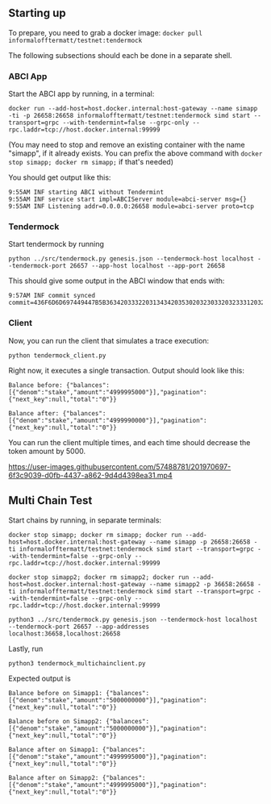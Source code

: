 ## Starting up

To prepare, you need to grab a docker image:
```docker pull informalofftermatt/testnet:tendermock```


The following subsections should each be done in a separate shell.


### ABCI App

Start the ABCI app by running, in a terminal:

```docker run --add-host=host.docker.internal:host-gateway --name simapp -ti -p 26658:26658 informalofftermatt/testnet:tendermock simd start --transport=grpc --with-tendermint=false --grpc-only --rpc.laddr=tcp://host.docker.internal:99999```

(You may need to stop and remove an existing container with the name "simapp", if it already exists.
You can prefix the above command with `docker stop simapp; docker rm simapp;` if that's needed)

You should get output like this:

```
9:55AM INF starting ABCI without Tendermint
9:55AM INF service start impl=ABCIServer module=abci-server msg={}
9:55AM INF Listening addr=0.0.0.0:26658 module=abci-server proto=tcp
```

### Tendermock

Start tendermock by running 

```python ../src/tendermock.py genesis.json --tendermock-host localhost --tendermock-port 26657 --app-host localhost --app-port 26658```

This should give some output in the ABCI window that ends with:

```
9:57AM INF commit synced commit=436F6D6D697449447B5B363420333220313434203530203230332032333120323437203131362032323020323436203237203138332031373620313532203234312039203835203135362031333420373520383220353320313420393120393220313739203133332035302033322039352036372037345D3A317D
```

### Client

Now, you can run the client that simulates a trace execution:

```python tendermock_client.py```

Right now, it executes a single transaction.
Output should look like this:
```
Balance before: {"balances":[{"denom":"stake","amount":"4999995000"}],"pagination":{"next_key":null,"total":"0"}}

Balance after: {"balances":[{"denom":"stake","amount":"4999990000"}],"pagination":{"next_key":null,"total":"0"}}
```

You can run the client multiple times, and each time should decrease the token amount by 5000.


https://user-images.githubusercontent.com/57488781/201970697-6f3c9039-d0fb-4437-a862-9d4d4398ea31.mp4



## Multi Chain Test

Start chains by running, in separate terminals:

```
docker stop simapp; docker rm simapp; docker run --add-host=host.docker.internal:host-gateway --name simapp -p 26658:26658 -ti informalofftermatt/testnet:tendermock simd start --transport=grpc --with-tendermint=false --grpc-only --rpc.laddr=tcp://host.docker.internal:99999
```

```
docker stop simapp2; docker rm simapp2; docker run --add-host=host.docker.internal:host-gateway --name simapp2 -p 36658:26658 -ti informalofftermatt/testnet:tendermock simd start --transport=grpc --with-tendermint=false --grpc-only --rpc.laddr=tcp://host.docker.internal:99999
```

```
python3 ../src/tendermock.py genesis.json --tendermock-host localhost --tendermock-port 26657 --app-addresses localhost:36658,localhost:26658
```

Lastly, run

```python3 tendermock_multichainclient.py```

Expected output is 
```
Balance before on Simapp1: {"balances":[{"denom":"stake","amount":"5000000000"}],"pagination":{"next_key":null,"total":"0"}}

Balance before on Simapp2: {"balances":[{"denom":"stake","amount":"5000000000"}],"pagination":{"next_key":null,"total":"0"}}

Balance after on Simapp1: {"balances":[{"denom":"stake","amount":"4999995000"}],"pagination":{"next_key":null,"total":"0"}}

Balance after on Simapp2: {"balances":[{"denom":"stake","amount":"4999995000"}],"pagination":{"next_key":null,"total":"0"}}
```